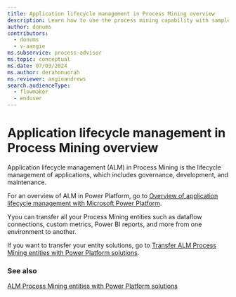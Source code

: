 ```yaml
---
title: Application lifecycle management in Process Mining overview
description: Learn how to use the process mining capability with sample data in a tutorial.
author: donums
contributors:
  - donums
  - v-aangie  
ms.subservice: process-advisor
ms.topic: conceptual
ms.date: 07/03/2024
ms.author: derahonuorah
ms.reviewer: angieandrews
search.audienceType: 
  - flowmaker
  - enduser
---
```


# Application lifecycle management in Process Mining overview

Application lifecycle management (ALM) in Process Mining is the lifecycle management of applications, which includes governance, development, and maintenance.

For an overview of ALM in Power Platform, go to [Overview of application lifecycle management with Microsoft Power Platform](/power-platform/alm/overview-alm).

Yyou can transfer all your Process Mining entities such as dataflow connections, custom metrics, Power BI reports, and more from one environment to another.

If you want to transfer your entity solutions, go to [Transfer ALM Process Mining entities with Power Platform solutions](process-mining-alm-entities-solutions.md).

### See also

[ALM Process Mining entities with Power Platform solutions](process-mining-alm-entities-solutions.md)
